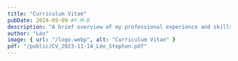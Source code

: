 ```yaml
---
title: "Curriculum Vitae"
pubDate: 2024-09-09 #Y-M-D
description: "A brief overview of my professional experience and skills."
author: "Léo"
image: { url: "/logo.webp", alt: "Curriculum Vitae" }
pdf: "/public/CV_2023-11-14_Léo_Stephan.pdf"
---
```

